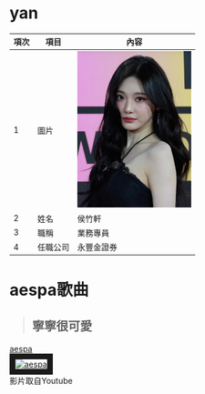 # yan

|項次|項目|內容|
|---|---|---|
|1|圖片|<img src="Aespa_Ningning_2024_MMA.jpg" width="200" hieght="300">|
|2|姓名|侯竹軒|
|3|職稱|業務專員|
|4|任職公司|永豐金證券|

# aespa歌曲
>## 寧寧很可愛

<a href ="https://www.youtube.com/watch?v=jWQx2f-CErU" target="_blank">aespa</a><br>
<a href ="https://www.youtube.com/watch?v=jWQx2f-CErU" target="_blank"><img src="https://img.youtube.com/vi/jWQx2f-CErU/sddefault.jpg" alt="aespa" width="720" hieght="360" border="10" /></a>
<br>影片取自Youtube

<br>
